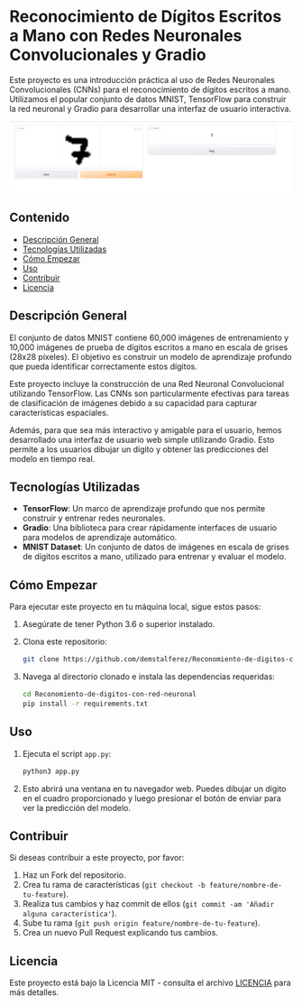 # Reconocimiento de Dígitos Escritos a Mano con Redes Neuronales Convolucionales y Gradio

Este proyecto es una introducción práctica al uso de Redes Neuronales Convolucionales (CNNs) para el reconocimiento de dígitos escritos a mano. Utilizamos el popular conjunto de datos MNIST, TensorFlow para construir la red neuronal y Gradio para desarrollar una interfaz de usuario interactiva.

![Imagen de demostración](img/demo.png) 

## Contenido
- [Descripción General](#descripción-general)
- [Tecnologías Utilizadas](#tecnologías-utilizadas)
- [Cómo Empezar](#cómo-empezar)
- [Uso](#uso)
- [Contribuir](#contribuir)
- [Licencia](#licencia)

## Descripción General

El conjunto de datos MNIST contiene 60,000 imágenes de entrenamiento y 10,000 imágenes de prueba de dígitos escritos a mano en escala de grises (28x28 píxeles). El objetivo es construir un modelo de aprendizaje profundo que pueda identificar correctamente estos dígitos. 

Este proyecto incluye la construcción de una Red Neuronal Convolucional utilizando TensorFlow. Las CNNs son particularmente efectivas para tareas de clasificación de imágenes debido a su capacidad para capturar características espaciales.

Además, para que sea más interactivo y amigable para el usuario, hemos desarrollado una interfaz de usuario web simple utilizando Gradio. Esto permite a los usuarios dibujar un dígito y obtener las predicciones del modelo en tiempo real.

## Tecnologías Utilizadas

- **TensorFlow**: Un marco de aprendizaje profundo que nos permite construir y entrenar redes neuronales.
- **Gradio**: Una biblioteca para crear rápidamente interfaces de usuario para modelos de aprendizaje automático.
- **MNIST Dataset**: Un conjunto de datos de imágenes en escala de grises de dígitos escritos a mano, utilizado para entrenar y evaluar el modelo.

## Cómo Empezar

Para ejecutar este proyecto en tu máquina local, sigue estos pasos:

1. Asegúrate de tener Python 3.6 o superior instalado.
2. Clona este repositorio:

    ```sh
    git clone https://github.com/demstalferez/Reconomiento-de-digitos-con-red-neuronal.git
    ```

3. Navega al directorio clonado e instala las dependencias requeridas:

    ```sh
    cd Reconomiento-de-digitos-con-red-neuronal
    pip install -r requirements.txt
    ```

## Uso

1. Ejecuta el script `app.py`:

    ```sh
    python3 app.py
    ```

2. Esto abrirá una ventana en tu navegador web. Puedes dibujar un dígito en el cuadro proporcionado y luego presionar el botón de enviar para ver la predicción del modelo.

## Contribuir

Si deseas contribuir a este proyecto, por favor:

1. Haz un Fork del repositorio.
2. Crea tu rama de características (`git checkout -b feature/nombre-de-tu-feature`).
3. Realiza tus cambios y haz commit de ellos (`git commit -am 'Añadir alguna característica'`).
4. Sube tu rama (`git push origin feature/nombre-de-tu-feature`).
5. Crea un nuevo Pull Request explicando tus cambios.

## Licencia

Este proyecto está bajo la Licencia MIT - consulta el archivo [LICENCIA](LICENCIA) para más detalles.

